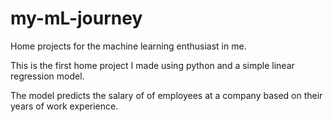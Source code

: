 # my-mL-journey
Home projects for the machine learning enthusiast in me. 

This is the first home project I made using python and a simple linear regression model. 

The model predicts the salary of of employees at a company based on their years of work experience. 

